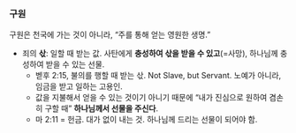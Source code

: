 ### 구원
구원은 천국에 가는 것이 아니라, “주를 통해 얻는 영원한 생명.”
- 죄의 **삯**: 일할 때 받는 값. 사탄에게 **충성하여 삯을 받을 수 있고**(=사망), 하나님께 충성하여 받을 수 있는 선물.
	- 벧후 2:15, 불의를 행할 때 받는 삯. Not Slave, but Servant. 노예가 아니라, 임금을 받고 일하는 고용인. 
	- 값을 지불해서 얻을 수 있는 것이기 아니기 때문에 “내가 진심으로 원하여 겸손히 구할 때” **하나님께서 선물을 주신다**.
	- 마 2:11 = 헌금. 대가 없이 내는 것. 하나님께 드리는 선물이 되어야 함.